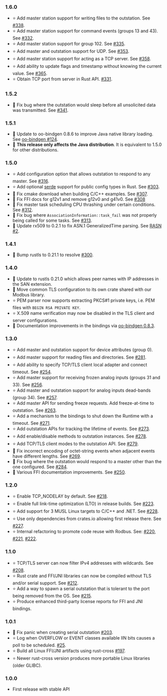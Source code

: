 
### 1.6.0 ###
* :star: Add master station support for writing files to the outstation. See [#338](https://github.com/stepfunc/dnp3/pull/338).
* :star: Add master station support for command events (groups 13 and 43). See [#332](https://github.com/stepfunc/dnp3/pull/332).
* :star: Add master station support for group 102. See [#335](https://github.com/stepfunc/dnp3/pull/335).
* :star: Add master and outstation support for UDP. See [#353](https://github.com/stepfunc/dnp3/pull/353).
* :star: Add master station support for acting as a TCP server. See [#358](https://github.com/stepfunc/dnp3/pull/358).
* :star: Add ability to update flags and timestamp without knowing the current value. See [#365](https://github.com/stepfunc/dnp3/pull/365).
* :star: Obtain TCP port from server in Rust API. [#331](https://github.com/stepfunc/dnp3/pull/331).

### 1.5.2 ###
* :bug: Fix bug where the outstation would sleep before all unsolicited data was transmitted. See [#341](https://github.com/stepfunc/dnp3/pull/341).

### 1.5.1 ###
* :wrench: Update to oo-bindgen 0.8.6 to improve Java native library loading. See [oo-bindgen #124](https://github.com/stepfunc/oo_bindgen/pull/124).
* :bell: **This release only affects the Java distribution**. It is equivalent to 1.5.0 for other distributions.

### 1.5.0 ###
* :star: Add configuration option that allows outstation to respond to any master. See [#316](https://github.com/stepfunc/dnp3/pull/316).
* :star: Add optional [serde](https://crates.io/crates/serde) support for public config types in Rust. See [#303](https://github.com/stepfunc/dnp3/pull/303).
* :wrench: Fix cmake download when building C/C++ examples. See [#307](https://github.com/stepfunc/dnp3/pull/307).
* :book: Fix FFI docs for g12v1 and remove g12v0 and g41v0. See [#308](https://github.com/stepfunc/dnp3/pull/308)
* :bug: Fix master task scheduling CPU thrashing under certain conditions. See [#312](https://github.com/stepfunc/dnp3/pull/312).
* :bug: Fix bug where `AssociationInformation::task_fail` was not properly being called for some tasks. See [#313](https://github.com/stepfunc/dnp3/pull/313).
* :bug: Update rx509 to 0.2.1 to fix ASN.1 GeneralizedTime parsing. See [RASN #2](https://github.com/stepfunc/rasn/pull/2).

### 1.4.1 ###
* :bug: Bump rustls to 0.21.1 to resolve [#300](https://github.com/stepfunc/dnp3/issues/300).

### 1.4.0 ###
* :wrench: Update to rustls 0.21.0 which allows peer names with IP addresses in the SAN extension.
* :wrench: Move common TLS configuration to its own crate shared with our Modbus library.
* :star: PEM parser now supports extracting PKCS#1 private keys, i.e. PEM files with `BEGIN RSA PRIVATE KEY`.
* :star: X.509 name verification may now be disabled in the TLS client and server configurations.
* :book: Documentation improvements in the bindings via [oo-bindgen 0.8.3](https://github.com/stepfunc/oo_bindgen/blob/main/CHANGELOG.md).

### 1.3.0 ###
* :star: Add master and outstation support for device attributes (group 0).
* :star: Add master support for reading files and directories. See [#281](https://github.com/stepfunc/dnp3/pull/281).
* :star: Add ability to specify TCP/TLS client local adapter and connect timeout. See [#254](https://github.com/stepfunc/dnp3/pull/254).
* :star: Add master support for receiving frozen analog inputs (groups 31 and 33). See [#256](https://github.com/stepfunc/dnp3/pull/256).
* :star: Add master and outstation support for analog inputs dead-bands (group 34). See [#257](https://github.com/stepfunc/dnp3/pull/257).
* :star: Add master API for sending freeze requests. Add freeze-at-time to outstation. See [#263](https://github.com/stepfunc/dnp3/pull/263).
* :star: Add a mechanism to the bindings to shut down the Runtime with a timeout. See [#271](https://github.com/stepfunc/dnp3/pull/271).
* :star: Add outstation APIs for tracking the lifetime of events. See [#273](https://github.com/stepfunc/dnp3/pull/273).
* :star: Add enable/disable methods to outstation instances. See [#278](https://github.com/stepfunc/dnp3/pull/278).
* :star: Add TCP/TLS client modes to the outstation API. See [#279](https://github.com/stepfunc/dnp3/pull/279).
* :bug: Fix incorrect encoding of octet-string events when adjacent events have different lengths. See [#269](https://github.com/stepfunc/dnp3/pull/270).
* :bug: Fix bug where the outstation would respond to a master other than the one configured. See [#284](https://github.com/stepfunc/dnp3/pull/284).
* :book: Various FFI documentation improvements. See [#250](https://github.com/stepfunc/dnp3/pull/250).

### 1.2.0 ###
* :star: Enable TCP_NODELAY by default. See [#218](https://github.com/stepfunc/dnp3/pull/218).
* :star: Enable full link-time optimization (LTO) in release builds. See [#223](https://github.com/stepfunc/dnp3/pull/223).
* :star: Add support for 3 MUSL Linux targets to C/C++ and .NET. See [#228](https://github.com/stepfunc/dnp3/pull/228).
* :star: Use only dependencies from crates.io allowing first release there. See [#227](https://github.com/stepfunc/dnp3/pull/227).
* :star: Internal refactoring to promote code reuse with Rodbus. See: [#220](https://github.com/stepfunc/dnp3/pull/220), [#221](https://github.com/stepfunc/dnp3/pull/221), [#222](https://github.com/stepfunc/dnp3/pull/222).

### 1.1.0 ###
* :star: TCP/TLS server can now filter IPv4 addresses with wildcards. See [#208](https://github.com/stepfunc/dnp3/pull/208).
* :star: Rust crate and FFI/JNI libraries can now be compiled without TLS and/or serial support. See [#212](https://github.com/stepfunc/dnp3/pull/212).
* :star: Add a way to spawn a serial outstation that is tolerant to the port being removed from the OS. See [#215](https://github.com/stepfunc/dnp3/pull/215).
* :star: Produce enhanced third-party license reports for FFI and JNI bindings.

### 1.0.1 ###
* :bug: Fix panic when creating serial outstation [#203](https://github.com/stepfunc/dnp3/pull/203).
* :star: Log when OVERFLOW or EVENT classes available IIN bits causes a poll to be scheduled. [#25](https://github.com/stepfunc/dnp3/pull/205).
* :star: Build all Linux FFI/JNI artifacts using rust-cross [#197](https://github.com/stepfunc/dnp3/pull/197).
* :star: Newer rust-cross version produces more portable Linux libraries (older GLIBC).

### 1.0.0 ###
* First release with stable API
